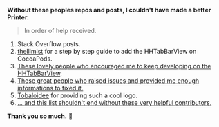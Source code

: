 <b> Without these peoples repos and posts, I couldn't have made a better Printer.</b>

> In order of help received.

1. Stack Overflow posts.
2. [thellimist](https://github.com/thellimist/EZPods) for a step by step guide to add the HHTabBarView on CocoaPods.
3. [These lovely people who encouraged me to keep developing on the HHTabBarView](https://github.com/hemangshah/HHTabBarView/stargazers).
4. [These great people who raised issues and provided me enough informations to fixed it.](https://github.com/hemangshah/HHTabBarView/issues?q=is%3Aissue+is%3Aclosed)
5. [Tobaloidee](https://github.com/Tobaloidee) for providing such a cool logo.
6. [... and this list shouldn't end without these very helpful contributors.](https://github.com/hemangshah/HHTabBarView/graphs/contributors)

**Thank you so much.** 💙
